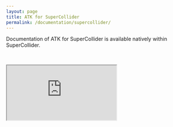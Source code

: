 ```yaml
---
layout: page
title: ATK for SuperCollider
permalink: /documentation/supercollider/
---
```


<p class="lead">Documentation of ATK for SuperCollider is available natively within SuperCollider.</p>

&nbsp;

<div class="embed-responsive embed-responsive-4by3 embed-sc3-documentation">
    <iframe class="embed-responsive-item" src="http://depts.washington.edu/dxscdoc/Help/Tutorials/ABCs-of-the-ATK.html">http://depts.washington.edu/dxscdoc/Help/Tutorials/ABCs-of-the-ATK.html</iframe>
</div>
